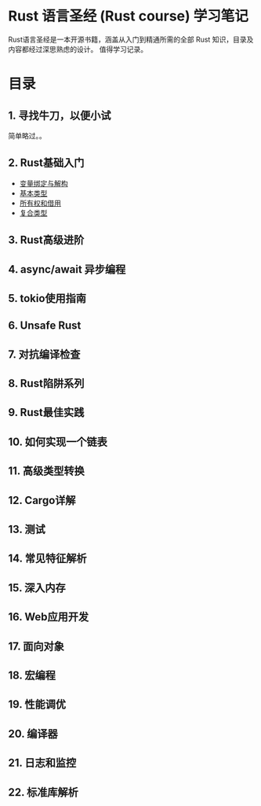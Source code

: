 # Rust 语言圣经 (Rust course) 学习笔记

Rust语言圣经是一本开源书籍，涵盖从入门到精通所需的全部 Rust 知识，目录及内容都经过深思熟虑的设计。 值得学习记录。

# 目录

## 1. 寻找牛刀，以便小试

简单略过。。

## 2. Rust基础入门

* [变量绑定与解构](./basic-of-rust/variable-bindings-deconstruction.md)
* [基本类型](./basic-of-rust/primitive_type.md)
* [所有权和借用](./basic-of-rust/ownership-borrowing.md)
* [复合类型](./basic-of-rust/compound_type.md)

## 3. Rust高级进阶

## 4. async/await 异步编程

## 5. tokio使用指南

## 6. Unsafe Rust

## 7. 对抗编译检查

## 8. Rust陷阱系列

## 9. Rust最佳实践

## 10. 如何实现一个链表

## 11. 高级类型转换

## 12. Cargo详解

## 13. 测试

## 14. 常见特征解析

## 15. 深入内存

## 16. Web应用开发

## 17. 面向对象

## 18. 宏编程

## 19. 性能调优

## 20. 编译器

## 21. 日志和监控

## 22. 标准库解析
